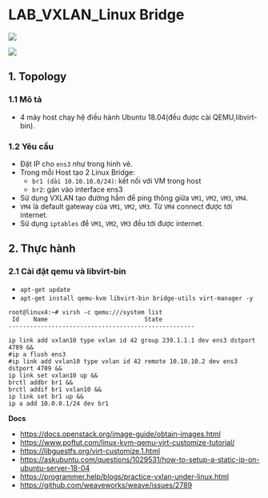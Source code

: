 # LAB_VXLAN_Linux Bridge

![](https://i.ibb.co/kB21XFG/Screenshot-from-2020-11-17-15-23-53.png)

![](https://i.ibb.co/sq28FRh/Screenshot-from-2020-11-17-15-43-29.png)

## 1. Topology
### 1.1 Mô tả
- 4 máy host chạy hệ điều hành Ubuntu 18.04(đều được cài QEMU,libvirt-bin).

### 1.2 Yêu cầu
- Đặt IP cho `ens3` như trong hình vẽ.
- Trong mỗi Host tạo 2 Linux Bridge:
  + `br1 (dải 10.10.10.0/24)`: kết nối với VM trong host 
  + `br2`: gán vào interface ens3
- Sử dụng VXLAN tạo đường hầm để ping thông giữa `VM1`, `VM2`, `VM3`, `VM4`.
- `VM4` là default gateway của `VM1`, `VM2`, `VM3`. Từ `VM4` connect được tới internet.
- Sử dụng `iptables` để `VM1`, `VM2`, `VM3` đều tới được internet.

## 2. Thực hành
### 2.1 Cài đặt qemu và libvirt-bin
- `apt-get update`
- `apt-get install qemu-kvm libvirt-bin bridge-utils virt-manager -y`

```
root@linux4:~# virsh -c qemu:///system list
 Id    Name                           State
----------------------------------------------------
```
```
ip link add vxlan10 type vxlan id 42 group 239.1.1.1 dev ens3 dstport 4789 &&
#ip a flush ens3
#ip link add vxlan10 type vxlan id 42 remote 10.10.10.2 dev ens3 dstport 4789 &&
ip link set vxlan10 up &&
brctl addbr br1 &&
brctl addif br1 vxlan10 &&
ip link set br1 up &&
ip a add 10.0.0.1/24 dev br1
```



__Docs__
- https://docs.openstack.org/image-guide/obtain-images.html
- https://www.poftut.com/linux-kvm-qemu-virt-customize-tutorial/
- https://libguestfs.org/virt-customize.1.html
- https://askubuntu.com/questions/1029531/how-to-setup-a-static-ip-on-ubuntu-server-18-04
- https://programmer.help/blogs/practice-vxlan-under-linux.html
- https://github.com/weaveworks/weave/issues/2789

